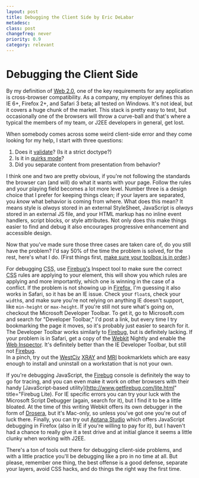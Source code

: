 ```yaml
---
layout: post
title: Debugging the Client Side by Eric DeLabar
metadesc: 
class: post
changefreq: never
priority: 0.9
category: relevant
---
```

# Debugging the Client Side

By my definition of [Web 2.0](/2008/02/web-20-religion-politics), one of the key requirements for any 
application is cross-browser compatibility.  As a company, my employer defines this as IE 
6+, Firefox 2+, and Safari 3 beta; all tested on Windows.  It's not ideal, but it covers a huge chunk of the market. 
This stack is pretty easy to test, but occasionally one of the browsers will throw a curve-ball and that's where a 
typical the members of my team, or J2EE developers in general, get lost.

When somebody comes across some weird client-side error and they come looking for my help, I start with three questions:

1. Does it [validate](http://validator.w3.org/)? (Is it a strict doctype?)
2. Is it in [quirks mode](http://www.quirksmode.org/css/quirksmode.html)?
3. Did you separate content from presentation from behavior?

I think one and two are pretty obvious, if you're not following the standards the browser can (and will) do what 
it wants with your page.  Follow the rules and your playing field becomes a lot more level.  Number three is a 
design choice that I prefer for keeping things clean; if your layers are separated, you *know* what behavior 
is coming from where.  What does this mean?  It means style is *always* stored in an external StyleSheet, 
JavaScript is *always* stored in an external JS file, and your 
HTML markup has no inline event handlers, script blocks, or style attributes.  Not only 
does this make things easier to find and debug it also encourages progressive enhancement and accessible design.

Now that you've made sure those three cases are taken care of, do you still have the problem?  I'd say 50% of the 
time the problem is solved, for the rest, here's what I do.  (First things first, 
[make sure your toolbox is in order](/2007/02/lets-talk-about-tools-part-1.html).)

For debugging <acronym title="Cascading Style Sheet">CSS</acronym>, use 
[Firebug's](http://www.getfirebug.com/) Inspect tool to make sure the correct 
<acronym title="Cascading Style Sheet">CSS</acronym> rules are applying 
to your element, this will show you which rules are applying and more importantly, which one 
is winning in the case of a conflict.  If the problem is not showing up in 
[Firefox](http://www.mozilla.com/en-US/firefox/), I'm guessing it also works in Safari, 
so it has be an IE issue.  Check your `float`s, check your 
`width`s, and make sure you're not relying on anything IE doesn't support, like 
`min-height` or `max-height`.  If you're still not sure what's going on, checkout the Microsoft Developer Toolbar. 
To get it, go to Microsoft.com and search for "Developer Toolbar," I'd post a link, but every time I try 
bookmarking the page it moves, so it's probably just easier to search for it.  The Developer Toolbar works 
similarly to [Firebug](http://www.getfirebug.com/), but is definitely lacking.  If your problem 
is in Safari, get a copy of the [Webkit](http://webkit.org/) Nightly and enable the 
[Web Inspector](http://trac.webkit.org/projects/webkit/wiki/Web%20Inspector).  It's definitely 
better than the IE Developer Toolbar, but still not [Firebug](http://www.getfirebug.com/).  
In a pinch, try out the [WestCiv](http://www.westciv.com/) 
[XRAY](http://www.westciv.com/xray/index.html) and 
[MRI](http://www.westciv.com/mri/index.html) bookmarklets which are easy 
enough to install and uninstall on a workstation that is not your own.

If you're debugging JavaScript, the [Firebug](http://www.getfirebug.com) console is definitely the 
way to go for tracing, and you can even make it work on other browsers with their handy 
[JavaScript-based utility](http://www.getfirebug.com/lite.html" title="Firebug Lite).  For 
IE specific errors you can try your luck with the Microsoft Script Debugger (again, 
search for it), but I find it to be a little bloated.  At the time of this writing Webkit offers its own 
debugger in the form of [Drosera](http://trac.webkit.org/projects/webkit/wiki/Drosera), but it's 
Mac-only, so unless you've got one you're out of luck there.  Finally, you can try out 
[Aptana Studio](http://aptana.com/studio/) which offers JavaScript debugging in Firefox (also in 
IE if you're willing to pay for it), but I haven't had a chance to really give it 
a test drive and at initial glance it seems a little clunky when working with J2EE.

There's a ton of tools out there for debugging client-side problems, and with a little practice you'll be 
debugging like a pro in no time at all.  But please, remember one thing, the best offense is a good defense, 
separate your layers, avoid CSS hacks, and do things the right way the first time.
